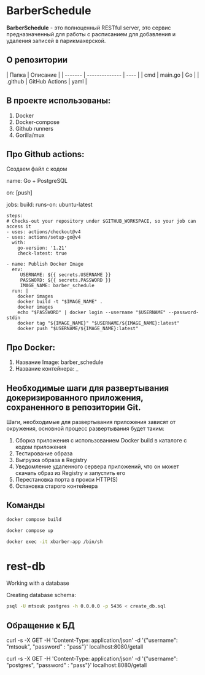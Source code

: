 # BarberSchedule

**BarberSchedule** - это полноценный RESTful server, это сервис предназначенный для работы с расписанием для добавления и удаления записей в парикмахерской.

## О репозитории

| Папка   | Описание       |
| ------- | -------------- | ---- |
| cmd     | main.go        | Go   |
| .github | GitHub Actions | yaml |

## В проекте использованы:

1. Docker
2. Docker-compose
3. Github runners
4. Gorilla/mux

## Про Github actions:

Создаем файл с кодом

name: Go + PostgreSQL

on: [push]

jobs:
build:
runs-on: ubuntu-latest

    steps:
    # Checks-out your repository under $GITHUB_WORKSPACE, so your job can access it
    - uses: actions/checkout@v4
    - uses: actions/setup-go@v4
      with:
        go-version: '1.21'
        check-latest: true

    - name: Publish Docker Image
      env:
         USERNAME: ${{ secrets.USERNAME }}
         PASSWORD: ${{ secrets.PASSWORD }}
         IMAGE_NAME: barber_schedule
      run: |
        docker images
        docker build -t "$IMAGE_NAME" .
        docker images
        echo "$PASSWORD" | docker login --username "$USERNAME" --password-stdin
        docker tag "${IMAGE_NAME}" "$USERNAME/${IMAGE_NAME}:latest"
        docker push "$USERNAME/${IMAGE_NAME}:latest"

## Про Docker:

1. Название Image: barber_schedule
2. Название контейнера: \_

## Необходимые шаги для развертывания докеризированного приложения, сохраненного в репозитории Git.

Шаги, необходимые для развертывания приложения зависят от окружения, основной процесс развертывания будет таким:

1. Сборка приложения с использованием Docker build в каталоге с кодом приложения
2. Тестирование образа
3. Выгрузка образа в Registry
4. Уведомление удаленного сервера приложений, что он может скачать образ из Registry и запустить его
5. Перестановка порта в прокси HTTP(S)
6. Остановка старого контейнера

## Команды

```bash
docker compose build
```

```bash
docker compose up
```

```bash
docker exec -it xbarber-app /bin/sh
```


# rest-db
Working with a database

Creating database schema:

```bash
psql -U mtsouk postgres -h 0.0.0.0 -p 5436 < create_db.sql
```



## Обращение к БД

curl -s -X GET -H 'Content-Type: application/json' -d '{"username":
"mtsouk", "password" : "pass"}' localhost:8080/getall


curl -s -X GET -H 'Content-Type: application/json' -d '{"username":
"postgres", "password" : "pass"}' localhost:8080/getall
